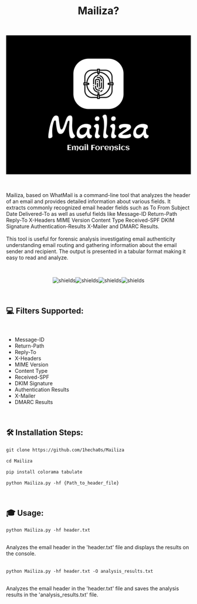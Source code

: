 <h1 align="center" id="title">Mailiza?</h1><br>

<p align="center"><img src="Mailiza-Logo.png"></p><br>

<p id="description">Mailiza, based on WhatMail is a command-line tool that analyzes the header of an email and provides detailed information about various fields. It extracts commonly recognized email header fields such as To From Subject Date Delivered-To as well as useful fields like Message-ID Return-Path Reply-To X-Headers MIME Version Content Type Received-SPF DKIM Signature Authentication-Results X-Mailer and DMARC Results. <br><br>This tool is useful for forensic analysis investigating email authenticity understanding email routing and gathering information about the email sender and recipient. The output is presented in a tabular format making it easy to read and analyze.</p><br>

<p align="center"><img src="https://img.shields.io/badge/Linux-FCC624?style=for-the-badge&logo=linux&logoColor=black" alt="shields"><img src="https://img.shields.io/badge/Windows-0078D6?style=for-the-badge&logo=windows&logoColor=white" alt="shields"><img src="https://img.shields.io/badge/Vscode-007ACC?style=for-the-badge&logo=visualstudiocode&logoColor=white"&amp;style=for-the-badge&amp;logo=PyCharm&amp;logoColor=white" alt="shields"><img src="https://img.shields.io/badge/Python-3776AB?style=for-the-badge&amp;logo=python&amp;logoColor=white" alt="shields"></p><br>



  
  <h2>💻 Filters Supported:</h2><br>

*   Message-ID
*   Return-Path
*   Reply-To
*   X-Headers
*   MIME Version
*   Content Type
*   Received-SPF
*   DKIM Signature
*   Authentication Results
*   X-Mailer
*   DMARC Results

<br><h2>🛠️ Installation Steps:</h2>

```
git clone https://github.com/1hecha0s/Mailiza
```

```
cd Mailiza
```

```
pip install colorama tabulate
```

```
python Mailiza.py -hf {Path_to_header_file}
```
<br><h2>🎓 Usage:</h2>
``` 
python Mailiza.py -hf header.txt
```
<br>
Analyzes the email header in the 'header.txt' file and displays the results on the console.

<br>
<br>

```
python Mailiza.py -hf header.txt -O analysis_results.txt
```
<br>
        Analyzes the email header in the 'header.txt' file and saves the analysis results in the 'analysis_results.txt' file.


